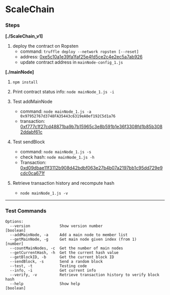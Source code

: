 # ScaleChain

### Steps

**[./ScaleChain_v1]**

1. deploy the contract on Ropsten
	* command: `truffle deploy --network ropsten [--reset]`
	* address: [0xe5c10a1e39fa1faf25e4fd5ce2c4e2ec5a7ab926](https://ropsten.etherscan.io/address/0xe5c10a1e39fa1faf25e4fd5ce2c4e2ec5a7ab926)
	* update contract address in `mainNode-config_1.js`

**[./mainNode]**

1. `npm install` 
2. Print contract status info: `node mainNode_1.js -i`

3. Test addMainNode
	* command: `node mainNode_1.js -a 0x97952767d3748FA35443c6319eA0ef192C5d1a76` 
	* transaction: [0xf777c1f27cd48871ba9b7b15965c3e8b591b1e36f3308fd1b85b3082ddabf61c](https://ropsten.etherscan.io/tx/0xf777c1f27cd48871ba9b7b15965c3e8b591b1e36f3308fd1b85b3082ddabf61c)
4. Test sendBlock
	* command: `node mainNode_1.js -s`
	* check hash: `node mainNode_1.js -h`	
	* Transaction: [0xd09dbae11f3112b908d42bdbf063e27b4b07a2197bb1c95dd729e9cdc0ca671f](https://ropsten.etherscan.io/tx/0xd09dbae11f3112b908d42bdbf063e27b4b07a2197bb1c95dd729e9cdc0ca671f)
5. Retrieve transaction history and recompute hash
	* `node mainNode_1.js -v`
	
---
	
### Test Commands		
```
Options:
  --version             Show version number                            [boolean]
  --addMainNode, -a     Add a main node to member list
  --getMainNode, -g     Get main node given index (from 1)              [number]
  --countMainNodes, -c  Get the number of main nodes
  --getCurrentHash, -h  Get the current hash value
  --getBlockID, -b      Get the current block ID
  --sendBlock, -s       Send a random block
  --test, -t            Testing code
  --info, -i            Get current info
  --verify, -v          Retrieve transaction history to verify block hash
  --help                Show help                                      [boolean]
```